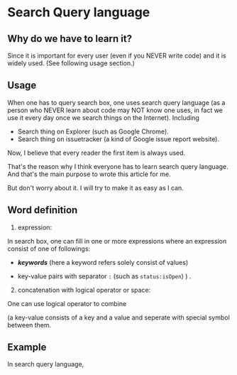 # Search Query language
## Why do we have to learn it?
Since it is important for every user (even if you NEVER write code) and it is widely used. (See following usage section.)

## Usage
When one has to query search box, one uses search query language (as a person who NEVER learn about code may NOT know one uses, in fact we use it every day once we search things on the Internet). Including

+ Search thing on Explorer (such as Google Chrome).
+ Search thing on issuetracker (a kind of Google issue report website).

Now, I believe that every reader the first item is always used. 

That's the reason why I think everyone has to learn search query language. And that's the main purpose to wrote this article for me.

But don't worry about it. I will try to make it as easy as I can.

## Word definition 
1. expression:

In search box, one can fill in one or more expressions where an expression consist of one of followings: 

+ ***keywords***  (here a keyword refers solely consist of values) 

+ key-value pairs with separator `:` (such as `status:isOpen`) ) .

2. concatenation with logical operator or space:

One can use logical operator to combine

(a key-value consists of a key and a value and seperate with special symbol between them.

## Example
In search query language,

```

```










